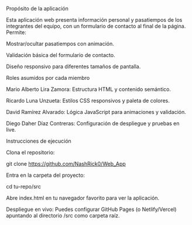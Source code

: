 Propósito de la aplicación

Esta aplicación web presenta información personal y pasatiempos de los integrantes del equipo, con un formulario de contacto al final de la página. Permite:

Mostrar/ocultar pasatiempos con animación.

Validación básica del formulario de contacto.

Diseño responsivo para diferentes tamaños de pantalla.

Roles asumidos por cada miembro

Mario Alberto Lira Zamora: Estructura HTML y contenido semántico.

Ricardo Luna Unzueta: Estilos CSS responsivos y paleta de colores.

David Ramírez Alvarado: Lógica JavaScript para animaciones y validación.

Diego Daher Díaz Contreras: Configuración de despliegue y pruebas en live.

Instrucciones de ejecución

Clona el repositorio:

git clone https://github.com/NashRick0/Web_App

Entra en la carpeta del proyecto:

cd tu-repo/src

Abre index.html en tu navegador favorito para ver la aplicación.

Despliegue en vivo: Puedes configurar GitHub Pages (o Netlify/Vercel) apuntando al directorio /src como carpeta raíz.